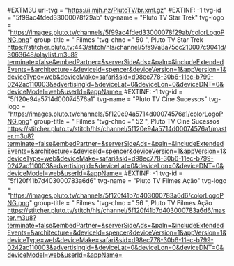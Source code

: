 #EXTM3U url-tvg = "https://i.mjh.nz/PlutoTV/br.xml.gz"
#EXTINF: -1 tvg-id = "5f99ac4fded33000078f29ab" tvg-name = "Pluto TV Star Trek" tvg-logo = "https://images.pluto.tv/channels/5f99ac4fded33000078f29ab/colorLogoPNG.png" group-title = " Filmes "tvg-chno =" 50 ", Pluto TV Star Trek
https://stitcher.pluto.tv:443/stitch/hls/channel/5fa97a8a75cc210007c9041d/3063648/playlist.m3u8?terminate=false&embedPartner=&serverSideAds=&paln=&includeExtendedEvents=&architecture=&deviceId=spencer&deviceVersion=1&appVersion=1&deviceType=web&deviceMake=safari&sid=d98ec778-30b6-11ec-b799-0242ac110003&advertisingId=&deviceLat=0&deviceLon=0&deviceDNT=0&deviceModel=web&userId=&appName=
#EXTINF: -1 tvg-id = "5f120e94a5714d00074576a1" tvg-name = "Pluto TV Cine Sucessos" tvg-logo = "https://images.pluto.tv/channels/5f120e94a5714d00074576a1/colorLogoPNG.png" group-title = " Filmes "tvg-chno =" 52 ", Pluto TV Cine Sucessos
https://stitcher.pluto.tv/stitch/hls/channel/5f120e94a5714d00074576a1/master.m3u8?terminate=false&embedPartner=&serverSideAds=&paln=&includeExtendedEvents=&architecture=&deviceId=spencer&deviceVersion=1&appVersion=1&deviceType=web&deviceMake=safari&sid=d98ec778-30b6-11ec-b799-0242ac110003&advertisingId=&deviceLat=0&deviceLon=0&deviceDNT=0&deviceModel=web&userId=&appName=
#EXTINF: -1 tvg-id = "5f120f41b7d403000783a6d6" tvg-name = "Pluto TV Filmes Ação" tvg-logo = "https://images.pluto.tv/channels/5f120f41b7d403000783a6d6/colorLogoPNG.png" group-title = " Filmes "tvg-chno =" 56 ", Pluto TV Filmes Ação
https://stitcher.pluto.tv/stitch/hls/channel/5f120f41b7d403000783a6d6/master.m3u8?terminate=false&embedPartner=&serverSideAds=&paln=&includeExtendedEvents=&architecture=&deviceId=spencer&deviceVersion=1&appVersion=1&deviceType=web&deviceMake=safari&sid=d98ec778-30b6-11ec-b799-0242ac110003&advertisingId=&deviceLat=0&deviceLon=0&deviceDNT=0&deviceModel=web&userId=&appName=

